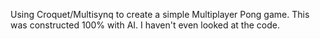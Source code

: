 Using Croquet/Multisynq to create a simple Multiplayer Pong game.
This was constructed 100% with AI. I haven't even looked at the code.
